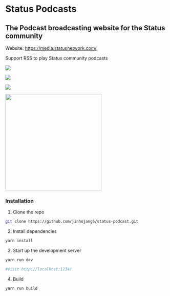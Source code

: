 # Status Podcasts

The Podcast broadcasting website for the Status community
---

Website: https://media.statusnetwork.com/

Support RSS to play Status community podcasts

<a href='https://photos.google.com/share/AF1QipODnMjwMVOcKmTnDYdhhQoKVGVnVRidrAYP1q9yVvkCHSnC8kRbeOkbBrpqpBYjIQ?key=SUV0WjdqanJvWEkxMzhXYTRPWVd4bGt6M2RpMGhn&source=ctrlq.org'><img src='https://lh3.googleusercontent.com/eq7NFpM_gpaSSNoZ8wLpB1ZoyZgIvvboT6HJyB0C4i_eb_6vT6kZdHpn82_9a5B5a4AyZxnvw8A79POgv3JFGt-U2WEOEopt28RYRJv1Mw3YfFcaiPouNxwh1eSbV18TUEs0-Iqp6A=w2400' /></a>

<a href='https://photos.google.com/share/AF1QipMiLAqTDUyiTtGZ7bKSwveCdFnBaHA-vmTcVGLnh5_mtUVaao1EIRRatMmh3s2UTg?key=Vnh4U0R1SGdQQWxjS3hSMFZqcjJUQjRuYXdHTi13&source=ctrlq.org'><img src='https://lh3.googleusercontent.com/IaHhz_LWBJc-XWglB9r1RGJ1CwnVzD-lBiKGZ9OyqJPZLJq84elLXJk5vjN_X8OVv08ZDreKHJgo8Yq7vGUMZKqiGP4F39lnUPW1E1uJXwZS6EnIFVPVq5ofxEd3tNPaK9f0-SRD5g=w2400' /></a>

<a href='https://photos.google.com/share/AF1QipNUDuCbqBgg9sWaJ4UsNe1C2IkbwJJPBuTkvWpWw-X1R39VhvubnOF7bdvBM6D_jw?key=REc0aWdyVUpTNFBTa0tsRXAtTHU1bHNwRFFfX1JR&source=ctrlq.org'><img src='https://lh3.googleusercontent.com/2IUv0yjCGEZQ_6XCFBFkM2bhdqW_w0IOjs-F_WREXCYbQpPlTAMVSyGEurPKT6HNjGh8T0H-KKhPd4OB8WpqGDblmY77xPbzMZWpMCodjI3tNVGTaOm-Kl0gcuoXkOE85DtVxWOx-w=w2400' /></a>

<a href='https://photos.google.com/share/AF1QipNNraFheEc3eziudDUg6-qBEc8FhOoR62k6piZS23d2Z_fk4uFDL5HGOPf5IorZkA?key=bXZweW91TVVZWjhjYkdTYUJpa3ZFOTBGVy1zZFdB&source=ctrlq.org'><img src='https://lh3.googleusercontent.com/s9taDr9oD96XGnCWy6PW9oB_iOpwtL_94qasl77JDtEsPQwXhbzBrbMzd0JUkK7AIVwUCD3WG_OVa3pnmUlXVy8m2tcPrt7BacXE45YLs4Qimpsnce4xkLWebjMK8F-24KJrh-8vCQ=w2400' width='300px'/></a>


### Installation

1. Clone the repo

```sh
git clone https://github.com/jinhojang6/status-podcast.git
```

2. Install dependencies

```sh
yarn install
```

3. Start up the development server

```sh
yarn run dev

#visit http://localhost:1234/
```

4. Build

```sh
yarn run build
```

